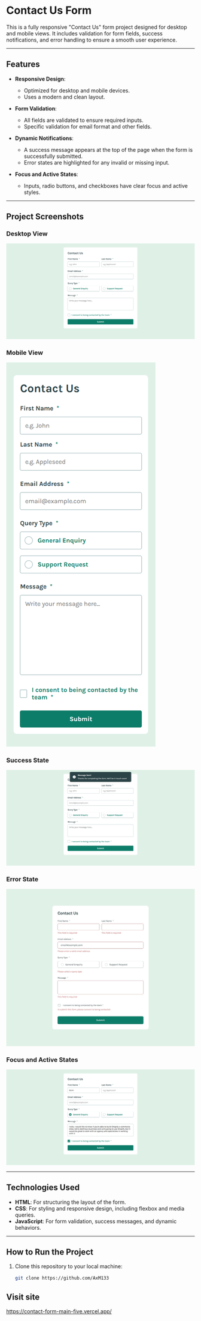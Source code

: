 # Contact Us Form

This is a fully responsive "Contact Us" form project designed for desktop and mobile views. It includes validation for form fields, success notifications, and error handling to ensure a smooth user experience.

---

## Features

- **Responsive Design**:
  - Optimized for desktop and mobile devices.
  - Uses a modern and clean layout.

- **Form Validation**:
  - All fields are validated to ensure required inputs.
  - Specific validation for email format and other fields.

- **Dynamic Notifications**:
  - A success message appears at the top of the page when the form is successfully submitted.
  - Error states are highlighted for any invalid or missing input.

- **Focus and Active States**:
  - Inputs, radio buttons, and checkboxes have clear focus and active styles.

---

## Project Screenshots

### Desktop View
![Desktop Design](./design/desktop-design.jpg)

### Mobile View
![Mobile Design](./design/mobile-design.jpg)

### Success State
![Success State](./design/success-state.jpg)

### Error State
![Error State](./design/error-state.jpg)

### Focus and Active States
![Focus and Active State](./design/focus-and-active-state.jpg)

---

## Technologies Used

- **HTML**: For structuring the layout of the form.
- **CSS**: For styling and responsive design, including flexbox and media queries.
- **JavaScript**: For form validation, success messages, and dynamic behaviors.

---

## How to Run the Project

1. Clone this repository to your local machine:
   ```bash
   git clone https://github.com/AxM133

## Visit site

https://contact-form-main-five.vercel.app/